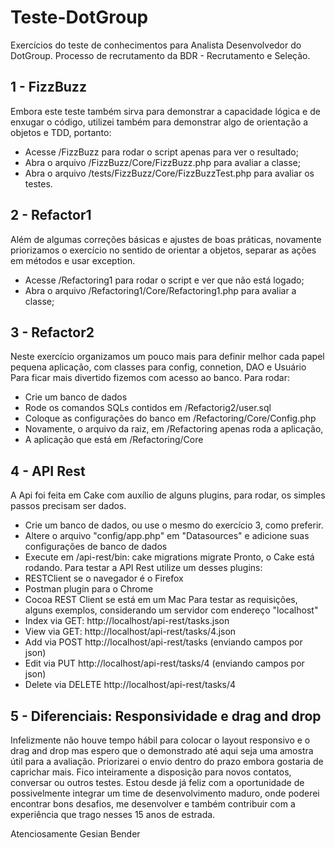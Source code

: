 # Teste-DotGroup
Exercícios do teste de conhecimentos para Analista Desenvolvedor do DotGroup. Processo de recrutamento da BDR - Recrutamento e Seleção.

## 1 - FizzBuzz
Embora este teste também sirva para demonstrar a capacidade lógica e de  enxugar o código, utilizei também para demonstrar algo de orientação a objetos e TDD, portanto:
* Acesse /FizzBuzz para rodar o script apenas para ver o resultado;
* Abra o arquivo /FizzBuzz/Core/FizzBuzz.php para avaliar a classe;
* Abra o arquivo /tests/FizzBuzz/Core/FizzBuzzTest.php para avaliar os testes.

## 2 - Refactor1
Além de algumas correções básicas e ajustes de boas práticas, novamente priorizamos o exercício no sentido de orientar a objetos, separar as ações em métodos e usar exception.
* Acesse /Refactoring1 para rodar o script e ver que não está logado;
* Abra o arquivo /Refactoring1/Core/Refactoring1.php para avaliar a classe;

## 3 - Refactor2
Neste exercício organizamos um pouco mais para definir melhor cada papel pequena aplicação, com classes para config, connetion, DAO e Usuário Para ficar mais divertido fizemos com acesso ao banco. Para rodar:
- Crie um banco de dados
- Rode os comandos SQLs contidos em /Refactorig2/user.sql
- Coloque as configurações do banco em /Refactoring/Core/Config.php
- Novamente, o arquivo da raiz, em /Refactoring apenas roda a aplicação,
- A aplicação que está em /Refactoring/Core

## 4 - API Rest
A Api foi feita em Cake com auxílio de alguns plugins, para rodar, os simples passos precisam ser dados.
- Crie um banco de dados, ou use o mesmo do exercício 3, como preferir.
- Altere o arquivo "config/app.php" em "Datasources" e adicione suas configurações de banco de dados
- Execute em /api-rest/bin: cake migrations migrate 
Pronto, o Cake está rodando. Para testar a API Rest utilize um desses plugins:
- RESTClient se o navegador é o Firefox
- Postman plugin para o Chrome
- Cocoa REST Client se está em um Mac
Para testar as requisições, alguns exemplos, considerando um servidor com endereço "localhost"
- Index via GET: http://localhost/api-rest/tasks.json
- View via GET: http://localhost/api-rest/tasks/4.json
- Add via POST http://localhost/api-rest/tasks (enviando campos por json)
- Edit via PUT http://localhost/api-rest/tasks/4 (enviando campos por json)
- Delete via DELETE http://localhost/api-rest/tasks/4

## 5 - Diferenciais: Responsividade e drag and drop
Infelizmente não houve tempo hábil para colocar o layout responsivo e o drag and drop mas espero que o demonstrado até aqui seja uma amostra útil para a avaliação.
Priorizarei o envio dentro do prazo embora gostaria de caprichar mais. Fico inteiramente a disposição para novos contatos, conversar ou outros testes.
Estou desde já feliz com a  oportunidade de possivelmente integrar um time de desenvolvimento maduro, onde poderei encontrar bons desafios, me desenvolver e também contribuir com a experiência que trago nesses 15 anos de estrada.

Atenciosamente
Gesian Bender








